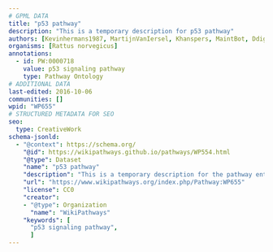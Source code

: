 ```yaml
---
# GPML DATA
title: "p53 pathway"
description: "This is a temporary description for p53 pathway"
authors: [Kevinhermans1987, MartijnVanIersel, Khanspers, MaintBot, Ddigles, Mkutmon]
organisms: [Rattus norvegicus]
annotations:
  - id: PW:0000718
    value: p53 signaling pathway
    type: Pathway Ontology
# ADDITIONAL DATA
last-edited: 2016-10-06
communities: []
wpid: "WP655"
# STRUCTURED METADATA FOR SEO
seo:
  type: CreativeWork
schema-jsonld:
  - "@context": https://schema.org/
    "@id": https://wikipathways.github.io/pathways/WP554.html
    "@type": Dataset
    "name": "p53 pathway"
    "description": "This is a temporary description for the pathway entitled: p53 pathway"
    "url": "https://www.wikipathways.org/index.php/Pathway:WP655"
    "license": CC0
    "creator":
    - "@type": Organization
      "name": "WikiPathways"
    "keywords": [
      "p53 signaling pathway",
      ]
---
```

